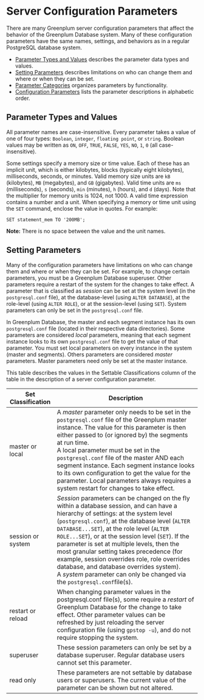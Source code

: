 # Server Configuration Parameters 

There are many Greenplum server configuration parameters that affect the behavior of the Greenplum Database system. Many of these configuration parameters have the same names, settings, and behaviors as in a regular PostgreSQL database system.

-   [Parameter Types and Values](#topic_vsn_22l_z4) describes the parameter data types and values.
-   [Setting Parameters](#topic_cyz_p2l_z4) describes limitations on who can change them and where or when they can be set.
-   [Parameter Categories](guc_category-list.html) organizes parameters by functionality.
-   [Configuration Parameters](guc-list.html) lists the parameter descriptions in alphabetic order.

## Parameter Types and Values 

All parameter names are case-insensitive. Every parameter takes a value of one of four types: `Boolean`, `integer`, `floating point`, or `string`. Boolean values may be written as `ON`, `OFF`, `TRUE`, `FALSE`, `YES`, `NO`, `1`, `0` \(all case-insensitive\).

Some settings specify a memory size or time value. Each of these has an implicit unit, which is either kilobytes, blocks \(typically eight kilobytes\), milliseconds, seconds, or minutes. Valid memory size units are `kB` \(kilobytes\), `MB` \(megabytes\), and `GB` \(gigabytes\). Valid time units are `ms` \(milliseconds\), `s` \(seconds\), `min` \(minutes\), `h` \(hours\), and `d` \(days\). Note that the multiplier for memory units is 1024, not 1000. A valid time expression contains a number and a unit. When specifying a memory or time unit using the `SET` command, enclose the value in quotes. For example:

```
SET statement_mem TO '200MB';
```

**Note:** There is no space between the value and the unit names.

## Setting Parameters 

Many of the configuration parameters have limitations on who can change them and where or when they can be set. For example, to change certain parameters, you must be a Greenplum Database superuser. Other parameters require a restart of the system for the changes to take effect. A parameter that is classified as *session* can be set at the system level \(in the `postgresql.conf` file\), at the database-level \(using `ALTER DATABASE`\), at the role-level \(using `ALTER ROLE`\), or at the session-level \(using `SET`\). System parameters can only be set in the `postgresql.conf` file.

In Greenplum Database, the master and each segment instance has its own `postgresql.conf` file \(located in their respective data directories\). Some parameters are considered *local* parameters, meaning that each segment instance looks to its own `postgresql.conf` file to get the value of that parameter. You must set local parameters on every instance in the system \(master and segments\). Others parameters are considered *master* parameters. Master parameters need only be set at the master instance.

This table describes the values in the Settable Classifications column of the table in the description of a server configuration parameter.

|Set Classification|Description|
|------------------|-----------|
|master or local|A *master* parameter only needs to be set in the `postgresql.conf` file of the Greenplum master instance. The value for this parameter is then either passed to \(or ignored by\) the segments at run time.<br/>A local parameter must be set in the `postgresql.conf` file of the master AND each segment instance. Each segment instance looks to its own configuration to get the value for the parameter. Local parameters always requires a system restart for changes to take effect.<br/>|
|session or system|*Session* parameters can be changed on the fly within a database session, and can have a hierarchy of settings: at the system level \(`postgresql.conf`\), at the database level \(`ALTER DATABASE...SET`\), at the role level \(`ALTER ROLE...SET`\), or at the session level \(`SET`\). If the parameter is set at multiple levels, then the most granular setting takes precedence \(for example, session overrides role, role overrides database, and database overrides system\).<br/>A *system* parameter can only be changed via the `postgresql.conf`file\(s\).<br/>|
|restart or reload|When changing parameter values in the postgresql.conf file\(s\), some require a *restart* of Greenplum Database for the change to take effect. Other parameter values can be refreshed by just reloading the server configuration file \(using `gpstop -u`\), and do not require stopping the system.|
|superuser|These session parameters can only be set by a database superuser. Regular database users cannot set this parameter.|
|read only|These parameters are not settable by database users or superusers. The current value of the parameter can be shown but not altered.|

